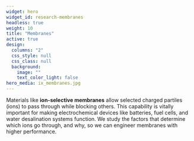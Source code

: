 ```yaml
---
widget: hero
widget_id: research-membranes
headless: true
weight: 10
title: "Membranes"
active: true
design:
  columns: "2"
  css_style: null
  css_class: null
  background:
    image: ""
    text_color_light: false
hero_media: ix_membranes.jpg
---
```

<!-- {{< figure src="icon_membranes.png" width="100" alt="membrane passing lithium ion and blocking potasisum ion">}} -->

Materials like **ion-selective membranes** allow selected charged partiles (ions) to pass through while blocking others. This capability is vitally important for making electrochemical devices like batteries, fuel cells, and water desalination systems function. We study the factors that determine which ions go through, and why, so we can engineer membranes with higher performance.